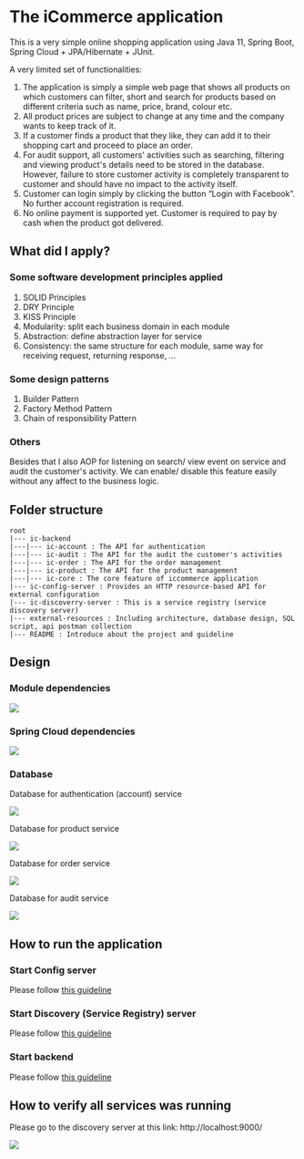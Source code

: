 # The iCommerce application

This is a very simple online shopping application using Java 11, Spring Boot, Spring Cloud + JPA/Hibernate + JUnit.

A very limited set of functionalities:

1. The application is simply a simple web page that shows all products on which customers can filter, short and search for products based on different criteria such as name, price, brand, colour etc.
2. All product prices are subject to change at any time and the company wants to keep track of it.
3. If a customer finds a product that they like, they can add it to their shopping cart and proceed to place an order.
4. For audit support, all customers' activities such as searching, filtering and viewing product's details need to be stored in the database.
However, failure to store customer activity is completely transparent to customer and should have no impact to the activity itself.
5. Customer can login simply by clicking the button “Login with Facebook”. No further account registration is required.
6. No online payment is supported yet. Customer is required to pay by cash when the product got delivered.

## What did I apply?

### Some software development principles applied

1. SOLID Principles
2. DRY Principle
3. KISS Principle
4. Modularity: split each business domain in each module
5. Abstraction: define abstraction layer for service
6. Consistency: the same structure for each module, same way for receiving request, returning response, ...

### Some design patterns

1. Builder Pattern
2. Factory Method Pattern
3. Chain of responsibility Pattern

### Others

Besides that I also AOP for listening on search/ view event on service and audit the customer's activity. 
We can enable/ disable this feature easily without any affect to the business logic.

## Folder structure
```
root
|--- ic-backend
|---|--- ic-account : The API for authentication
|---|--- ic-audit : The API for the audit the customer's activities
|---|--- ic-order : The API for the order management
|---|--- ic-product : The API for the product management
|---|--- ic-core : The core feature of iccommerce application
|--- ic-config-server : Provides an HTTP resource-based API for external configuration
|--- ic-discoverry-server : This is a service registry (service discovery server)
|--- external-resources : Including architecture, database design, SQL script, api postman collection
|--- README : Introduce about the project and guideline
```

## Design

### Module dependencies

![](/external-resources/architecture/iCommerce-Dependency.png)

### Spring Cloud dependencies

![](/external-resources/architecture/iCommerce-Spring-Cloud.png)

### Database

Database for authentication (account) service

![](/external-resources/database/diagram/ic-account-db-diagram.png)

Database for product service

![](/external-resources/database/diagram/ic-product-db-diagaram.png)

Database for order service

![](/external-resources/database/diagram/ic-order-db-diagram.png)

Database for audit service

![](/external-resources/database/diagram/ic-audit-db-diagram.png)

## How to run the application

### Start Config server

Please follow [this guideline](/ic-config-server/README.md)

### Start Discovery (Service Registry) server

Please follow [this guideline](/ic-discovery-server/README.md)

### Start backend

Please follow [this guideline](/ic-backend/README.md)

## How to verify all services was running

Please go to the discovery server at this link: http://localhost:9000/

![](/external-resources/screenshot/service-registry.png)
